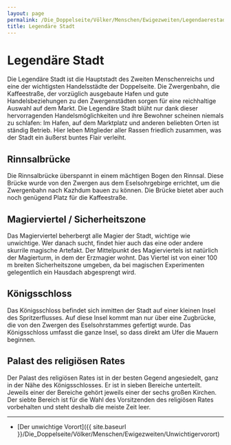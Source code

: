 ```yaml
---
layout: page
permalink: /Die_Doppelseite/Völker/Menschen/Ewigezweiten/Legendaerestadt
title: Legendäre Stadt
---
```


# Legendäre Stadt

Die Legendäre Stadt ist die Hauptstadt des Zweiten Menschenreichs und eine der wichtigsten Handelsstädte der Doppelseite. Die Zwergenbahn, die Kaffeestraße, der vorzüglich ausgebaute Hafen und gute Handelsbeziehungen zu den Zwergenstädten sorgen für eine reichhaltige Auswahl auf dem Markt. Die Legendäre Stadt blüht nur dank dieser hervorragenden Handelsmöglichkeiten und ihre Bewohner scheinen niemals zu schlafen: Im Hafen, auf dem Marktplatz und anderen beliebten Orten ist ständig Betrieb. Hier leben Mitglieder aller Rassen friedlich zusammen, was der Stadt ein äußerst buntes Flair verleiht.

## Rinnsalbrücke

Die Rinnsalbrücke überspannt in einem mächtigen Bogen den Rinnsal. Diese Brücke wurde von den Zwergen aus dem Eselsohrgebirge errichtet, um die Zwergenbahn nach Kazhdum bauen zu können. Die Brücke bietet aber auch noch genügend Platz für die Kaffeestraße.

## Magierviertel / Sicherheitszone

Das Magierviertel beherbergt alle Magier der Stadt, wichtige wie unwichtige. Wer danach sucht, findet hier auch das eine oder andere skurrile magische Artefakt. Der Mittelpunkt des Magierviertels ist natürlich der Magierturm, in dem der Erzmagier wohnt. Das Viertel ist von einer 100 m breiten Sicherheitszone umgeben, da bei magischen Experimenten gelegentlich ein Hausdach abgesprengt wird.

## Königsschloss

Das Königsschloss befindet sich inmitten der Stadt auf einer kleinen Insel des Spritzerflusses. Auf diese Insel kommt man nur über eine Zugbrücke, die von den Zwergen des Eselsohrstammes gefertigt wurde. Das Königsschloss umfasst die ganze Insel, so dass direkt am Ufer die Mauern beginnen.

## Palast des religiösen Rates

Der Palast des religiösen Rates ist in der besten Gegend angesiedelt, ganz in der Nähe des Königsschlosses. Er ist in sieben Bereiche unterteilt. Jeweils einer der Bereiche gehört jeweils einer der sechs großen Kirchen. Der siebte Bereich ist für die Wahl des Vorsitzenden des religiösen Rates vorbehalten und steht deshalb die meiste Zeit leer.


***
- [Der unwichtige Vorort]({{ site.baseurl }}/Die_Doppelseite/Völker/Menschen/Ewigezweiten/Unwichtigervorort)


